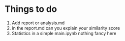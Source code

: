 # Things to do 
1. Add report or analysis.md 
2. in the report.md can you explain your similarity score 
3. Statistics in a simple main.ipynb nothing fancy here 